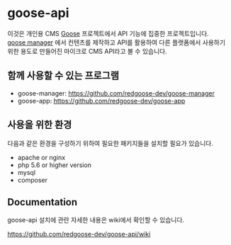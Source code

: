 # goose-api

이것은 개인용 CMS [Goose](https://github.com/RedgooseDev/goose) 프로젝트에서 API 기능에 집중한 프로젝트입니다.  
[goose manager](https://github.com/redgoose-dev/goose-manager) 에서 컨텐츠를 제작하고 API를 활용하여 다른 플랫폼에서 사용하기 위한 용도로 만들어진 마이크로 CMS API라고 볼 수 있습니다.


## 함께 사용할 수 있는 프로그램

- goose-manager: https://github.com/redgoose-dev/goose-manager
- goose-app: https://github.com/redgoose-dev/goose-app


## 사용을 위한 환경

다음과 같은 환경을 구성하기 위하여 필요한 패키지들을 설치할 필요가 있습니다.

- apache or nginx
- php 5.6 or higher version
- mysql
- composer


## Documentation

goose-api 설치에 관란 자세한 내용은 wiki에서 확인할 수 있습니다.

https://github.com/redgoose-dev/goose-api/wiki
